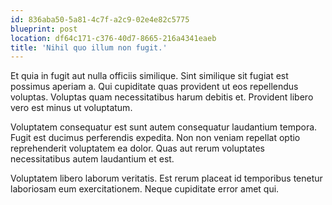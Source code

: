 ```yaml
---
id: 836aba50-5a81-4c7f-a2c9-02e4e82c5775
blueprint: post
location: df64c171-c376-40d7-8665-216a4341eaeb
title: 'Nihil quo illum non fugit.'
---
```

Et quia in fugit aut nulla officiis similique. Sint similique sit fugiat est possimus aperiam a. Qui cupiditate quas provident ut eos repellendus voluptas. Voluptas quam necessitatibus harum debitis et. Provident libero vero est minus ut voluptatum.

Voluptatem consequatur est sunt autem consequatur laudantium tempora. Fugit est ducimus perferendis expedita. Non non veniam repellat optio reprehenderit voluptatem ea dolor. Quas aut rerum voluptates necessitatibus autem laudantium et est.

Voluptatem libero laborum veritatis. Est rerum placeat id temporibus tenetur laboriosam eum exercitationem. Neque cupiditate error amet qui.